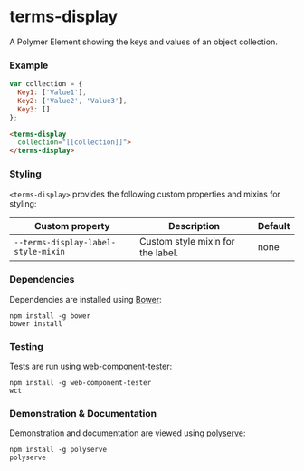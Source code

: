 # terms-display

A Polymer Element showing the keys and values of an object collection.

### Example
```js
var collection = {
  Key1: ['Value1'],
  Key2: ['Value2', 'Value3'],
  Key3: []
};
```

```html
<terms-display
  collection="[[collection]]">
</terms-display>
```

### Styling

`<terms-display>` provides the following custom properties and mixins for styling:

Custom property                     | Description                       | Default
------------------------------------|-----------------------------------|--------
`--terms-display-label-style-mixin` | Custom style mixin for the label. | none

### Dependencies

Dependencies are installed using [Bower](http://bower.io/):

    npm install -g bower
    bower install

### Testing

Tests are run using [web-component-tester](https://github.com/Polymer/web-component-tester):

    npm install -g web-component-tester
    wct

### Demonstration & Documentation

Demonstration and documentation are viewed using [polyserve](https://github.com/PolymerLabs/polyserve):

    npm install -g polyserve
    polyserve

